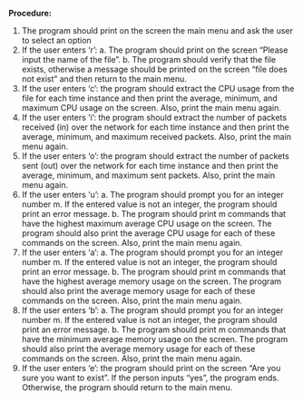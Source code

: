 **Procedure:**
1. The program should print on the screen the main menu and ask the user to select an option
2. If the user enters ‘r’:
a. The program should print on the screen “Please input the name of the file”.
b. The program should verify that the file exists, otherwise a message should be printed on the screen “file does not exist” and then return to the main menu.
3. If the user enters ‘c’: the program should extract the CPU usage from the file for each time instance and then print the average, minimum, and maximum CPU usage on the screen. Also, print the main menu again.
4. If the user enters ‘i’: the program should extract the number of packets received (in) over the network for each time instance and then print the average, minimum, and maximum received packets. Also, print the main menu again.
5. If the user enters ‘o’: the program should extract the number of packets sent (out) over the network for each time instance and then print the average, minimum, and maximum sent packets. Also, print the main menu again.
6. If the user enters ‘u’:
a. The program should prompt you for an integer number m. If the entered value is not an integer, the program should print an error message.
b. The program should print m commands that have the highest maximum average CPU usage on the screen. The program should also print the average CPU usage for each of these commands on the screen. Also, print the main menu again.
7. If the user enters ‘a’:
a. The program should prompt you for an integer number m. If the entered value is not an integer, the program should print an error message.
b. The program should print m commands that have the highest average memory usage on the screen. The program should also print the average memory usage for each of these commands on the screen. Also, print the main menu again.
8. If the user enters ‘b’:
a. The program should prompt you for an integer number m. If the entered value is not an integer, the program should print an error message.
b. The program should print m commands that have the minimum average memory usage on the screen. The program should also print the average memory usage for each of these commands on the screen. Also, print the main menu again.
9. If the user enters ‘e’: the program should print on the screen “Are you sure you want to exist”. If the person inputs “yes”, the program ends. Otherwise, the program should return to the main menu.
